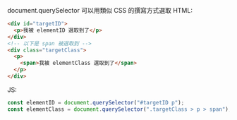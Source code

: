 
document.querySelector 可以用類似 CSS 的撰寫方式選取
 HTML:
```html
<div id="targetID">
  <p>我被 elementID 選取到了</p>
</div>
<!-- 以下是 span 被選取到 -->
<div class="targetClass">
  <p>
    <span>我被 elementClass 選取到了</span>
  </p>
</div>
```
JS:
```js
const elementID = document.querySelector("#targetID p");
const elementClass = document.querySelector(".targetClass > p > span");
```
